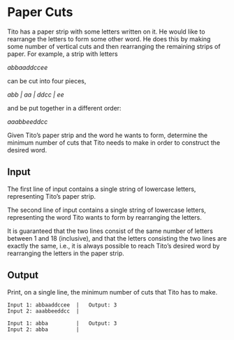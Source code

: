 
# Paper Cuts

Tito has a paper strip with some letters written on it. He would like to rearrange the letters to
form some other word. He does this by making some number of vertical cuts and then rearranging
the remaining strips of paper. For example, a strip with letters

*abbaaddccee*

can be cut into four pieces,

*abb | aa | ddcc | ee*

and be put together in a different order:

*aaabbeeddcc*

Given Tito’s paper strip and the word he wants to form, determine the minimum number of cuts
that Tito needs to make in order to construct the desired word.

## Input

The first line of input contains a single string of lowercase letters, representing Tito’s paper strip.

The second line of input contains a single string of lowercase letters, representing the word Tito
wants to form by rearranging the letters.

It is guaranteed that the two lines consist of the same number of letters between 1 and 18 (inclusive),
and that the letters consisting the two lines are exactly the same, i.e., it is always possible to reach
Tito’s desired word by rearranging the letters in the paper strip.

## Output

Print, on a single line, the minimum number of cuts that Tito has to make.

```
Input 1: abbaaddccee  |   Output: 3
Input 2: aaabbeeddcc  |
```
```
Input 1: abba         |   Output: 3
Input 2: abba         |
```
